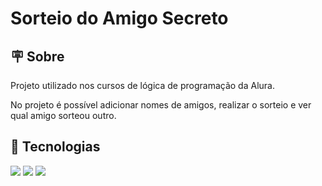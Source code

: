 <h1>Sorteio do Amigo Secreto</h1>

<h2> 🪧  Sobre</h2>
<p>Projeto utilizado nos cursos de lógica de programação da Alura.</p>
<p>No projeto é possível adicionar nomes de amigos, realizar o sorteio e ver qual amigo sorteou outro.</p>

## 🚀 Tecnologias
<div>
  <img src="https://img.shields.io/badge/HTML-239120?style=for-the-badge&logo=html5&logoColor=white">
  <img src="https://img.shields.io/badge/CSS-239120?&style=for-the-badge&logo=css3&logoColor=white">
  <img src="https://img.shields.io/badge/JavaScript-F7DF1E?style=for-the-badge&logo=javascript&logoColor=black">
</div>
